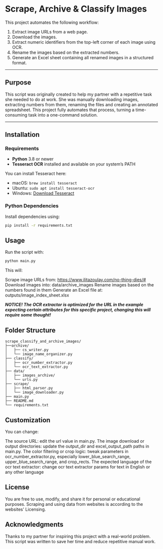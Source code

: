 # Scrape, Archive & Classify Images

This project automates the following workflow:

1. Extract image URLs from a web page.
2. Download the images.
3. Extract numeric identifiers from the top-left corner of each image using OCR.
4. Rename the images based on the extracted numbers.
5. Generate an Excel sheet containing all renamed images in a structured format.

---

## Purpose

This script was originally created to help my partner with a repetitive task she needed to do at work. She was manually downloading images, extracting numbers from them, renaming the files and creating an annotated spreadsheet. This project fully automates that process, turning a time-consuming task into a one-command solution.

---

## Installation

### Requirements

- **Python** 3.8 or newer
- **Tesseract OCR** installed and available on your system’s PATH

You can install Tesseract here:  
- macOS: `brew install tesseract`  
- Ubuntu: `sudo apt install tesseract-ocr`  
- Windows: [Download Tesseract](https://github.com/tesseract-ocr/tesseract/wiki)

### Python Dependencies

Install dependencies using:

```bash
pip install -r requirements.txt
```

## Usage

Run the script with:
```bash
python main.py
```
This will:

Scrape image URLs from: https://www.ilitazoulay.com/no-thing-dies/#
Download images into: data/archive_images
Rename images based on the numbers found in them
Generate an Excel file at: outputs/image_index_sheet.xlsx

***NOTICE! The OCR extractor is optimized for the URL in the example expecting certain attributes for this specific project, changing this will require some thought!***

## Folder Structure

```
scrape_classify_and_archive_images/
├──archive/
│   ├── cs_writer.py
│   └── image_name_organizer.py
├── classify/
│   ├── ocr_number_extractor.py
│   └── ocr_text_extractor.py
├── data/
│   ├── images_archive/
│   └── urls.py
├── scrape/
│   ├── html_parser.py
│   └── image_downloader.py
├── main.py
├── README.md
└── requirements.txt
```

## Customization

You can change:

The source URL: edit the url value in main.py.
The image download or output directories: update the output_dir and excel_output_path paths in main.py.
The color filtering or crop logic: tweak parameters in ocr_number_extractor.py, especially lower_blue_search_range, upper_blue_search_range, and crop_rects.
The expected language of the ocr text extractor: change ocr text extractor params for text in English or any other language

## License

You are free to use, modify, and share it for personal or educational purposes.
Scraping and using data from websites is according to the websites' Licensing.

## Acknowledgments

Thanks to my partner for inspiring this project with a real-world problem. This script was written to save her time and reduce repetitive manual work.